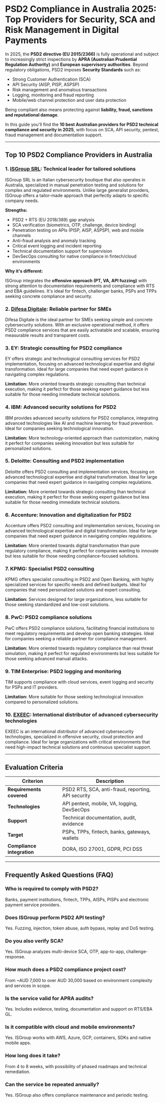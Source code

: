 # PSD2 Compliance in Australia 2025: Top Providers for Security, SCA and Risk Management in Digital Payments

In 2025, the **PSD2 directive (EU 2015/2366)** is fully operational and subject to increasingly strict inspections by **APRA (Australian Prudential Regulation Authority)** and **European supervisory authorities**. Beyond regulatory obligations, PSD2 imposes **Security Standards** such as:

- Strong Customer Authentication (SCA)
- API Security (AISP, PISP, ASPSP)
- Risk management and anomalous transactions
- Logging, monitoring and fraud reporting
- Mobile/web channel protection and user data protection

Being compliant also means protecting against **liability, fraud, sanctions and reputational damage**.

In this guide you'll find the **10 best Australian providers for PSD2 technical compliance and security in 2025**, with focus on SCA, API security, pentest, fraud management and documentation support.

---

## Top 10 PSD2 Compliance Providers in Australia

### 1. [ISGroup SRL](https://www.isgroup.it/it/index.html): Technical leader for tailored solutions

ISGroup SRL is an Italian cybersecurity boutique that also operates in Australia, specialized in manual penetration testing and solutions for complex and regulated environments. Unlike large generalist providers, ISGroup offers a tailor-made approach that perfectly adapts to specific company needs.

**Strengths:**

- PSD2 + RTS (EU 2018/389) gap analysis
- SCA verification (biometrics, OTP, challenge, device binding)
- Penetration testing on APIs (PISP, AISP, ASPSP), web and mobile channels
- Anti-fraud analysis and anomaly tracking
- Critical event logging and incident reporting
- Technical documentation support for supervision
- DevSecOps consulting for native compliance in fintech/cloud environments

**Why it's different:**

ISGroup integrates the **offensive approach (PT, VA, API fuzzing)** with strong attention to documentation requirements and compliance with RTS and EBA guidelines. It's ideal for fintech, challenger banks, PSPs and TPPs seeking concrete compliance and security.

### 2. [Difesa Digitale](https://www.difesadigitale.it/): Reliable partner for SMEs

Difesa Digitale is the ideal partner for SMEs seeking simple and concrete cybersecurity solutions. With an exclusive operational method, it offers PSD2 compliance services that are easily activatable and scalable, ensuring measurable results and transparent costs.

### 3. EY: Strategic consulting for PSD2 compliance

EY offers strategic and technological consulting services for PSD2 implementation, focusing on advanced technological expertise and digital transformation. Ideal for large companies that need expert guidance in navigating complex regulations.

**Limitation:** More oriented towards strategic consulting than technical execution, making it perfect for those seeking expert guidance but less suitable for those needing immediate technical solutions.

### 4. IBM: Advanced security solutions for PSD2

IBM provides advanced security solutions for PSD2 compliance, integrating advanced technologies like AI and machine learning for fraud prevention. Ideal for companies seeking technological innovation.

**Limitation:** More technology-oriented approach than customization, making it perfect for companies seeking innovation but less suitable for personalized solutions.

### 5. Deloitte: Consulting and PSD2 implementation

Deloitte offers PSD2 consulting and implementation services, focusing on advanced technological expertise and digital transformation. Ideal for large companies that need expert guidance in navigating complex regulations.

**Limitation:** More oriented towards strategic consulting than technical execution, making it perfect for those seeking expert guidance but less suitable for those needing immediate technical solutions.

### 6. Accenture: Innovation and digitalization for PSD2

Accenture offers PSD2 consulting and implementation services, focusing on advanced technological expertise and digital transformation. Ideal for large companies that need expert guidance in navigating complex regulations.

**Limitation:** More oriented towards digital transformation than pure regulatory compliance, making it perfect for companies wanting to innovate but less suitable for those needing compliance-focused solutions.

### 7. KPMG: Specialist PSD2 consulting

KPMG offers specialist consulting in PSD2 and Open Banking, with highly specialized services for specific needs and defined budgets. Ideal for companies that need personalized solutions and expert consulting.

**Limitation:** Services designed for large organizations, less suitable for those seeking standardized and low-cost solutions.

### 8. PwC: PSD2 compliance solutions

PwC offers PSD2 compliance solutions, facilitating financial institutions to meet regulatory requirements and develop open banking strategies. Ideal for companies seeking a reliable partner for compliance management.

**Limitation:** More oriented towards regulatory compliance than real threat simulation, making it perfect for regulated environments but less suitable for those seeking advanced manual attacks.

### 9. TIM Enterprise: PSD2 logging and monitoring

TIM supports compliance with cloud services, event logging and security for PSPs and IT providers.

**Limitation:** More suitable for those seeking technological innovation compared to personalized solutions.

### 10. [EXEEC](https://exeec.com/): International distributor of advanced cybersecurity technologies

EXEEC is an international distributor of advanced cybersecurity technologies, specialized in offensive security, cloud protection and compliance. Ideal for large organizations with critical environments that need high-impact technical solutions and continuous specialist support.

---

## Evaluation Criteria

| Criterion                        | Description                                                                 |
|--------------------------------|-----------------------------------------------------------------------------|
| **Requirements covered**        | PSD2 RTS, SCA, anti-fraud, reporting, API security                         |
| **Technologies**               | API pentest, mobile, VA, logging, DevSecOps                                |
| **Support**                    | Technical documentation, audit, evidence                                    |
| **Target**                     | PSPs, TPPs, fintech, banks, gateways, wallets                              |
| **Compliance integration**     | DORA, ISO 27001, GDPR, PCI DSS                                             |

---

## Frequently Asked Questions (FAQ)

### Who is required to comply with PSD2?
Banks, payment institutions, fintech, TPPs, AISPs, PISPs and electronic payment service providers.

### Does ISGroup perform PSD2 API testing?
Yes. Fuzzing, injection, token abuse, auth bypass, replay and DoS testing.

### Do you also verify SCA?
Yes. ISGroup analyzes multi-device SCA, OTP, app-to-app, challenge-response.

### How much does a PSD2 compliance project cost?
From ~AUD 7,000 to over AUD 30,000 based on environment complexity and services in scope.

### Is the service valid for APRA audits?
Yes. Includes evidence, testing, documentation and support on RTS/EBA GL.

### Is it compatible with cloud and mobile environments?
Yes. ISGroup works with AWS, Azure, GCP, containers, SDKs and native mobile apps.

### How long does it take?
From 4 to 8 weeks, with possibility of phased roadmaps and technical remediation.

### Can the service be repeated annually?
Yes. ISGroup also offers compliance maintenance and periodic testing.
